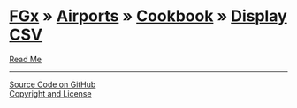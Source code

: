 [FGx](../../../index.html ) &raquo; [Airports]( ../../index.html ) &raquo; [Cookbook]( ../index.html ) &raquo; [Display CSV]( ./index.html )
===========================================================================================================================================

<p id=rm >
	<a href=JavaScript:displayPage("readme.md",rm); >Read Me</a>
</p>

<!--
<p id=abc >
	<a href=JavaScript:displayPage("test-folder-abc/readme.md",abc); >test-folder-abc Read Me</a>
</p>


<p id=def >
	<a href=JavaScript:displayPage("test-folder-def/readme.md",def); >test-folder-def Read Me</a>
</p>
-->

****

[Source Code on GitHub]( https://github.com/fgx/fgx.github.io )  
[Copyright and License]( https://github.com/fgx/fgx.github.io/blob/master/fgx-copyright-notice-and-license.md )